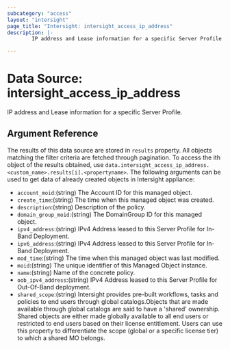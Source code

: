 ```yaml
---
subcategory: "access"
layout: "intersight"
page_title: "Intersight: intersight_access_ip_address"
description: |-
        IP address and Lease information for a specific Server Profile.

---
```


# Data Source: intersight_access_ip_address
IP address and Lease information for a specific Server Profile.
## Argument Reference
The results of this data source are stored in `results` property.
All objects matching the filter criteria are fetched through pagination.
To access the ith object of the results obtained, use `data.intersight_access_ip_address.<custom_name>.results[i].<propertyname>`.
The following arguments can be used to get data of already created objects in Intersight appliance:
* `account_moid`:(string) The Account ID for this managed object. 
* `create_time`:(string) The time when this managed object was created. 
* `description`:(string) Description of the policy. 
* `domain_group_moid`:(string) The DomainGroup ID for this managed object. 
* `ipv4_address`:(string) IPv4 Address leased to this Server Profile for In-Band Deployment. 
* `ipv6_address`:(string) IPv4 Address leased to this Server Profile for In-Band Deployment. 
* `mod_time`:(string) The time when this managed object was last modified. 
* `moid`:(string) The unique identifier of this Managed Object instance. 
* `name`:(string) Name of the concrete policy. 
* `oob_ipv4_address`:(string) IPv4 Address leased to this Server Profile for Out-Of-Band deployment. 
* `shared_scope`:(string) Intersight provides pre-built workflows, tasks and policies to end users through global catalogs.Objects that are made available through global catalogs are said to have a 'shared' ownership. Shared objects are either made globally available to all end users or restricted to end users based on their license entitlement. Users can use this property to differentiate the scope (global or a specific license tier) to which a shared MO belongs. 
 
